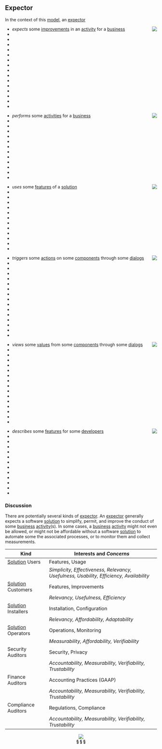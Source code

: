 ## Expector

In the context of this [model](../domain-inventory.md), an [expector][expector]

<img align="right" src="../images/expector_expects.svg" />

<ul>
 <li><i>expects</i> some <a href="improvement.md">improvements</a> in an <a href="activity.md">activity</a> for a <a href="business.md">business</a></li>
 <li> </li>
 <li> </li>
 <li> </li>
 <li> </li>
 <li> </li>
 <li> </li>
 <li> </li>
 <li> </li>
 <li> </li>
 <li> </li>
 <li> </li>
 <li> </li>
 <li> </li>
 <li> </li>
 <li> </li>
</ul>


<img align="right" src="../images/expector_performs.svg" />

<ul>
 <li><i>performs</i> some <a href="activity.md">activities</a> for a <a href="business.md">business</a></li>
 <li> </li>
 <li> </li>
 <li> </li>
 <li> </li>
 <li> </li>
 <li> </li>
 <li> </li>
 <li> </li>
 <li> </li>
 <li> </li>
 <li> </li>
 <li> </li>
</ul>


<img align="right" src="../images/expector_uses.svg" />

<ul>
 <li><i>uses</i> some <a href="feature.md">features</a> of a <a href="solution.md">solution</a></li>
 <li> </li>
 <li> </li>
 <li> </li>
 <li> </li>
 <li> </li>
 <li> </li>
 <li> </li>
 <li> </li>
 <li> </li>
 <li> </li>
 <li> </li>
 <li> </li>
</ul>


<img align="right" src="../images/expector_triggers.svg" />

<ul>
 <li><i>triggers</i> some <a href="action.md">actions</a> on some <a href="component.md">components</a> through some <a href="dialog.md">dialogs</a></li>
 <li> </li>
 <li> </li>
 <li> </li>
 <li> </li>
 <li> </li>
 <li> </li>
 <li> </li>
 <li> </li>
 <li> </li>
 <li> </li>
 <li> </li>
 <li> </li>
 <li> </li>
 <li> </li>
 <li> </li>
</ul>


<img align="right" src="../images/expector_views.svg" />

<ul>
 <li><i>views</i> some <a href="value.md">values</a> from some <a href="component.md">components</a> through some <a href="dialog.md">dialogs</a></li>
 <li> </li>
 <li> </li>
 <li> </li>
 <li> </li>
 <li> </li>
 <li> </li>
 <li> </li>
 <li> </li>
 <li> </li>
 <li> </li>
 <li> </li>
 <li> </li>
 <li> </li>
 <li> </li>
 <li> </li>
</ul>


<img align="right" src="../images/expector_describes.svg" />

<ul>
 <li><i>describes</i> some <a href="feature.md">features</a> for some <a href="developer.md">developers</a></li>
 <li> </li>
 <li> </li>
 <li> </li>
 <li> </li>
 <li> </li>
 <li> </li>
 <li> </li>
 <li> </li>
 <li> </li>
 <li> </li>
 <li> </li>
 <li> </li>
</ul>



### Discussion

There are potentially several kinds of [expector][expector].
An [expector][expector] generally expects a software [solution][solution] to simplify, permit, and improve the conduct of some [business][business] [activity][activity](s).
In some cases, a [business][business] [activity][activity] might not even be allowed, or might not be affordable without a software [solution][solution]
to automate some the associated processes, or to monitor them and collect measurements.

| Kind | Interests and _Concerns_ |
| ---- | ------------------------ |
| [Solution][Solution] Users | Features, Usage |
|  | _Simplicity, Effectiveness, Relevancy, Usefulness, Usability, Efficiency, Availability_ |
| [Solution][Solution] Customers | Features, Improvements |
|  | _Relevancy, Usefulness, Efficiency_ |
| [Solution][Solution] Installers | Installation, Configuration |
|  | _Relevancy, Affordability, Adaptability_ |
| [Solution][Solution] Operators | Operations, Monitoring |
|  | _Measurability, Affordability, Verifiability_ |
| Security Auditors | Security, Privacy |
|  | _Accountability, Measurability, Verifiability, Trustability_ |
| Finance Auditors | Accounting Practices (GAAP) |
|  | _Accountability, Measurability, Verifiability, Trustability_ |
| Compliance Auditors | Regulations, Compliance |
|  | _Accountability, Measurability, Verifiability, Trustability_ |

<div align="center"><img src="../images/activity_improvement.svg" /></div>


<div align="center"><b>&sect; &sect; &sect;</b></div>

[activity]: activity.md
[activities]: activity.md
[business]: business.md
[businesses]: business.md
[component]: component.md
[components]: component.md
[developer]: developer.md
[developers]: developer.md
[dialog]: dialog.md
[dialogs]: dialog.md
[expector]: expector.md
[expectors]: expector.md
[feature]: feature.md
[features]: feature.md
[governor]: governor.md
[governors]: governor.md
[improvement]: improvement.md
[improvements]: improvement.md
[instrument]: instrument.md
[instruments]: instrument.md
[interface]: interface.md
[interfaces]: interface.md
[mission]: mission.md
[missions]: mission.md
[requestor]: requestor.md
[requestors]: requestor.md
[solution]: solution.md
[solutions]: solution.md
[stakeholder]: stakeholder.md
[stakeholders]: stakeholder.md
[value]: value.md
[values]: value.md
[vision]: vision.md
[visions]: vision.md

[measurable.way]: measurement.md
[valuable]: value.md
